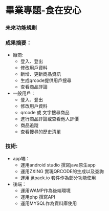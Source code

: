 # 畢業專題-食在安心

### 未來功能規劃
###  成果摘要：
- 廠商:<br>
   - 登入、登出<br>
   - 修改用戶資料<br>
   - 新增、更新商品資訊<br>
   - 生成qrcode提供用戶搜尋<br>
   - 查看商品評論<br>
- 一般用戶：<br>
   - 登入、登出<br>
   - 修改用戶資料<br>
   - qrcode 或 文字搜尋商品<br>
   - 進行商品評論或查看他人評價<br>
   - 商品追蹤<br>
   - 查看搜尋的歷史清單<br>
### 技術:<br>
- app端：<br>
   - 運用android studio 撰寫java原生app<br>
   - 運用ZXING 實現QRCODE的生成以及查詢<br>
   - 運用 jitpack.io 套件作為部分功能使用<br>
- 後端：<br>
   - 運用WAMP作為後端環境<br>
   - 運用php 撰寫API<br>
   - 運用MYSQL作為資料庫使用<br>
  

